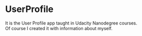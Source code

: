 # UserProfile

It is the User Profile app taught in Udacity Nanodegree courses.<br>
Of course I created it with information about myself.
